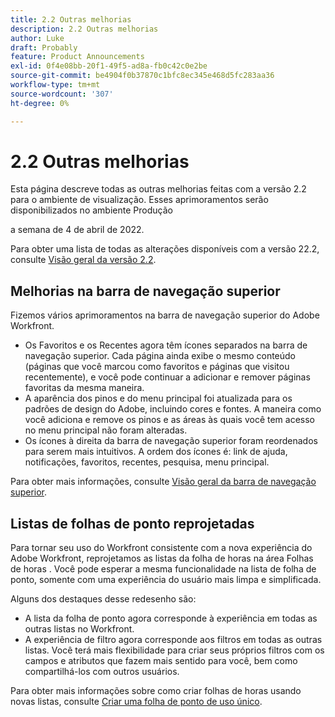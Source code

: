 ```yaml
---
title: 2.2 Outras melhorias
description: 2.2 Outras melhorias
author: Luke
draft: Probably
feature: Product Announcements
exl-id: 0f4e08bb-20f1-49f5-ad8a-fb0c42c0e2be
source-git-commit: be4904f0b37870c1bfc8ec345e468d5fc283aa36
workflow-type: tm+mt
source-wordcount: '307'
ht-degree: 0%

---
```


# 2.2 Outras melhorias

Esta página descreve todas as outras melhorias feitas com a versão 2.2 para o ambiente de visualização. Esses aprimoramentos serão disponibilizados no ambiente Produção

<!--
<MadCap:conditionalText data-mc-conditions="QuicksilverOrClassic.Draft mode">
in January 2022
</MadCap:conditionalText>
-->

a semana de 4 de abril de 2022.

Para obter uma lista de todas as alterações disponíveis com a versão 22.2, consulte [Visão geral da versão 2.2](../../../product-announcements/product-releases/22.2-release-activity/22-2-release-overview.md).

## Melhorias na barra de navegação superior

Fizemos vários aprimoramentos na barra de navegação superior do Adobe Workfront.

* Os Favoritos e os Recentes agora têm ícones separados na barra de navegação superior. Cada página ainda exibe o mesmo conteúdo (páginas que você marcou como favoritos e páginas que visitou recentemente), e você pode continuar a adicionar e remover páginas favoritas da mesma maneira.
* A aparência dos pinos e do menu principal foi atualizada para os padrões de design do Adobe, incluindo cores e fontes. A maneira como você adiciona e remove os pinos e as áreas às quais você tem acesso no menu principal não foram alteradas.
* Os ícones à direita da barra de navegação superior foram reordenados para serem mais intuitivos. A ordem dos ícones é: link de ajuda, notificações, favoritos, recentes, pesquisa, menu principal.

Para obter mais informações, consulte [Visão geral da barra de navegação superior](../../../workfront-basics/the-new-workfront-experience/global-navigation-overview.md).

## Listas de folhas de ponto reprojetadas

Para tornar seu uso do Workfront consistente com a nova experiência do Adobe Workfront, reprojetamos as listas da folha de horas na área Folhas de horas . Você pode esperar a mesma funcionalidade na lista de folha de ponto, somente com uma experiência do usuário mais limpa e simplificada.

Alguns dos destaques desse redesenho são:

* A lista da folha de ponto agora corresponde à experiência em todas as outras listas no Workfront.
* A experiência de filtro agora corresponde aos filtros em todas as outras listas. Você terá mais flexibilidade para criar seus próprios filtros com os campos e atributos que fazem mais sentido para você, bem como compartilhá-los com outros usuários.

Para obter mais informações sobre como criar folhas de horas usando novas listas, consulte [Criar uma folha de ponto de uso único](../../../timesheets/create-and-manage-timesheets/create-tmshts.md).

